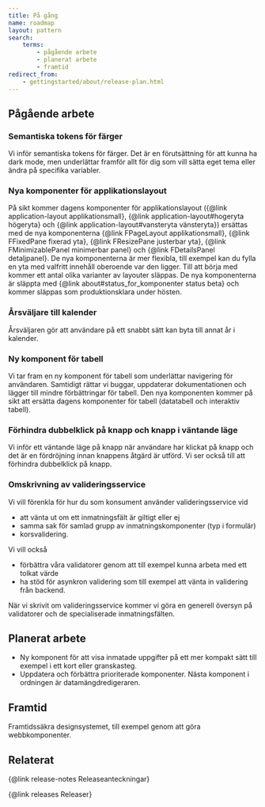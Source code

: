 ```yaml
---
title: På gång
name: roadmap
layout: pattern
search:
    terms:
        - pågående arbete
        - planerat arbete
        - framtid
redirect_from:
    - gettingstarted/about/release-plan.html
---
```


## Pågående arbete

### Semantiska tokens för färger

Vi inför semantiska tokens för färger.
Det är en förutsättning för att kunna ha dark mode, men underlättar framför allt för dig som vill sätta eget tema eller ändra på specifika variabler.

### Nya komponenter för applikationslayout

På sikt kommer dagens komponenter för applikationslayout ({@link application-layout applikationsmall}, {@link application-layout#hogeryta högeryta} och {@link application-layout#vansteryta vänsteryta}) ersättas med de nya komponenterna {@link FPageLayout applikationsmall}, {@link FFixedPane fixerad yta}, {@link FResizePane justerbar yta},
{@link FMinimizablePanel minimerbar panel} och {@link FDetailsPanel detaljpanel}.
De nya komponenterna är mer flexibla, till exempel kan du fylla en yta med valfritt innehåll oberoende var den ligger.
Till att börja med kommer ett antal olika varianter av layouter släppas.
De nya komponenterna är släppta med {@link about#status_for_komponenter status beta} och kommer släppas som produktionsklara under hösten.

### Årsväljare till kalender

Årsväljaren gör att användare på ett snabbt sätt kan byta till annat år i kalender.

### Ny komponent för tabell

Vi tar fram en ny komponent för tabell som underlättar navigering för användaren.
Samtidigt rättar vi buggar, uppdaterar dokumentationen och lägger till mindre förbättringar för tabell.
Den nya komponenten kommer på sikt att ersätta dagens komponenter för tabell (datatabell och interaktiv tabell).

### Förhindra dubbelklick på knapp och knapp i väntande läge

Vi inför ett väntande läge på knapp när användare har klickat på knapp och det är en fördröjning innan knappens åtgärd är utförd. Vi ser också till att förhindra dubbelklick på knapp.

### Omskrivning av valideringsservice

Vi vill förenkla för hur du som konsument använder valideringsservice vid

- att vänta ut om ett inmatningsfält är giltigt eller ej
- samma sak för samlad grupp av inmatningskomponenter (typ i formulär)
- korsvalidering.

Vi vill också

- förbättra våra validatorer genom att till exempel kunna arbeta med ett tolkat värde
- ha stöd för asynkron validering som till exempel att vänta in validering från backend.

När vi skrivit om valideringsservice kommer vi göra en generell översyn på validatorer och de specialiserade inmatningsfälten.

## Planerat arbete

- Ny komponent för att visa inmatade uppgifter på ett mer kompakt sätt till exempel i ett kort eller granskasteg.
- Uppdatera och förbättra prioriterade komponenter.
  Nästa komponent i ordningen är datamängdredigeraren.

## Framtid

Framtidssäkra designsystemet, till exempel genom att göra webbkomponenter.

## Relaterat

{@link release-notes Releaseanteckningar}

{@link releases Releaser}
